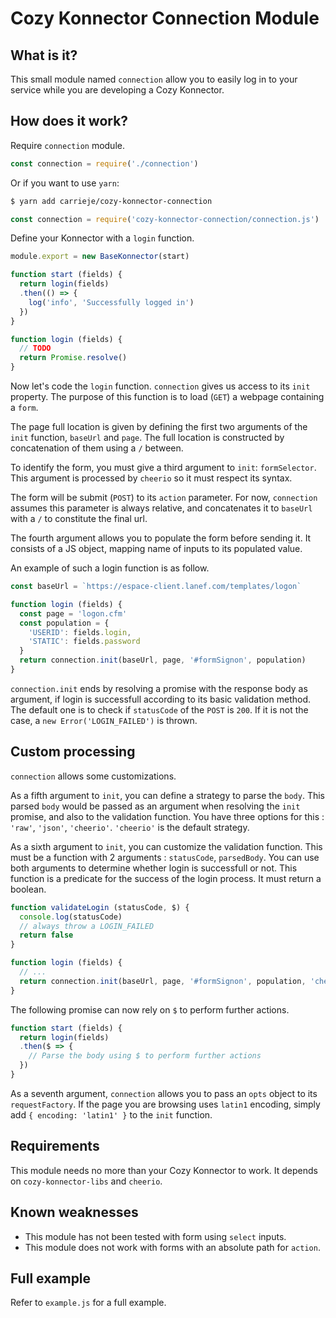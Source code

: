 Cozy Konnector Connection Module
================================

What is it?
-----------

This small module named `connection` allow you to easily log in to your service
while you are developing a Cozy Konnector.

How does it work?
----------------

Require `connection` module.

```js
const connection = require('./connection')
```

Or if you want to use `yarn`:

```sh
$ yarn add carrieje/cozy-konnector-connection
```

```js
const connection = require('cozy-konnector-connection/connection.js')
```

Define your Konnector with a `login` function.

```js
module.export = new BaseKonnector(start)

function start (fields) {
  return login(fields)
  .then(() => {
    log('info', 'Successfully logged in')
  })
}

function login (fields) {
  // TODO
  return Promise.resolve()
}
```

Now let's code the `login` function.
`connection` gives us access to its `init` property.
The purpose of this function is to load (`GET`) a webpage containing a `form`.

The page full location is given by defining the first two arguments of the
`init` function, `baseUrl` and `page`. The full location is constructed by
concatenation of them using a `/` between.

To identify the form, you must give a third argument to `init`: `formSelector`.
This argument is processed by `cheerio` so it must respect its syntax.

The form will be submit (`POST`) to its `action` parameter.
For now, `connection` assumes this parameter is always relative, and
concatenates it to `baseUrl` with a `/` to constitute the final url.

The fourth argument allows you to populate the form before sending it.
It consists of a JS object, mapping name of inputs to its populated value.

An example of such a login function is as follow.

```js
const baseUrl = `https://espace-client.lanef.com/templates/logon`

function login (fields) {
  const page = 'logon.cfm'
  const population = {
    'USERID': fields.login,
    'STATIC': fields.password
  }
  return connection.init(baseUrl, page, '#formSignon', population)
}
```

`connection.init` ends by resolving a promise with the response body as
argument, if login is successfull according to its basic validation method.
The default one is to check if `statusCode` of the `POST` is `200`.
If it is not the case, a `new Error('LOGIN_FAILED')` is thrown.

Custom processing
-----------------

`connection` allows some customizations.

As a fifth argument to `init`, you can define a strategy to parse the `body`.
This parsed `body` would be passed as an argument when resolving the `init`
promise, and also to the validation function.
You have three options for this : `'raw'`, `'json'`, `'cheerio'`. `'cheerio'` is
the default strategy.

As a sixth argument to `init`, you can customize the validation function.
This must be a function with 2 arguments : `statusCode`, `parsedBody`.
You can use both arguments to determine whether login is successfull or not.
This function is a predicate for the success of the login process. It must
return a boolean.

```js
function validateLogin (statusCode, $) {
  console.log(statusCode)
  // always throw a LOGIN_FAILED
  return false
}

function login (fields) {
  // ...
  return connection.init(baseUrl, page, '#formSignon', population, 'cheerio', validateLogin)
}
```

The following promise can now rely on `$` to perform further actions.

```js
function start (fields) {
  return login(fields)
  .then($ => {
    // Parse the body using $ to perform further actions
  })
}
```

As a seventh argument, `connection` allows you to pass an `opts` object to its
`requestFactory`. If the page you are browsing uses `latin1` encoding, simply
add `{ encoding: 'latin1' }` to the `init` function.

Requirements
------------

This module needs no more than your Cozy Konnector to work.
It depends on `cozy-konnector-libs` and `cheerio`.

Known weaknesses
----------------

- This module has not been tested with form using `select` inputs.
- This module does not work with forms with an absolute path for `action`.

Full example
------------

Refer to `example.js` for a full example.
